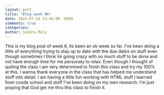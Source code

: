 ```yaml
---
layout: post
title: "Blog week 06"
date: 2015-07-24 23:44:08 -0500
comments: true
categories:
Author: Sandra Maly 
---
```


This is my blog post of week 6, its been an ok week so far. I've been doing a little of everything trying to stay up to date with the due dates on stuff even though sometimes I think Im going crazy with so much stuff to be done and not have enough time for me personaly to relax. Even though I thought of quiting the class I am very determined to finish this class and try my 100% at this. I wanna thank everyone in the class that has helped me understand stuff into detail. I am having a little fun working with HTML stuff I learned from coode school and stuff I've been doing on my own research. I'm just praying that God get me thru this class to finish it.
